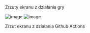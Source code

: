 Zrzuty ekranu z działania gry

![image](https://github.com/user-attachments/assets/7f5e6088-f31f-4872-ab21-0680a6e0cc10)
![image](https://github.com/user-attachments/assets/077cdf21-436c-4035-8e5e-4bf925cb0d5c)


Zrzut ekranu z działania Github Actions

